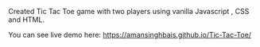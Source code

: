 Created Tic Tac Toe game with two players using vanilla Javascript , CSS and HTML.

You can see live demo here: https://amansinghbais.github.io/Tic-Tac-Toe/
